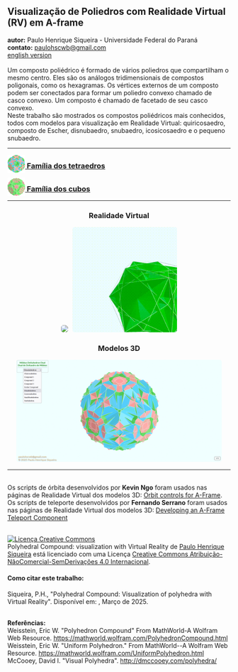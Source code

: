<link rel="stylesheet" href="../scripts/style.css">
<meta charset="utf-8">
<link rel="icon" type="image/png" href="../compounds1/vr/salas/imagens/icone.png">
<h2>Visualização de Poliedros com Realidade Virtual (RV) em A-frame</h2>
<b>autor:</b> Paulo Henrique Siqueira - Universidade Federal do Paraná
<br><b>contato:</b> <a href="#"> paulohscwb@gmail.com </a>
<br><a href="https://paulohscwb.github.io/polycompound/">english version</a>
<br><br>Um composto poliédrico é formado de vários poliedros que compartilham o mesmo centro. Eles são os análogos tridimensionais de compostos poligonais, como os hexagramas. Os vértices externos de um composto podem ser conectados para formar um poliedro convexo chamado de casco convexo. Um composto é chamado de facetado de seu casco convexo.
<br>Neste trabalho são mostrados os compostos poliédricos mais conhecidos, todos com modelos para visualização em Realidade Virtual:  quiricosaedro, composto de Escher, disnubaedro, snubaedro, icosicosaedro e o pequeno snubaedro.
<hr>
<h3 style="margin-top:3px"><a target="_blank" href="../compounds1/pt-br/"><img src="../compounds1/vr/salas/imagens/icone.png" style="margin-bottom:-10px" width="40"> Família dos tetraedros</a></h3>
<h3 style="margin-top:3px"><a target="_blank" href="../compounds2/pt-br/"><img src="../compounds2/vr/salas/imagens/icone.png" style="margin-bottom:-10px" width="40"> Família dos cubos</a></h3>
<!--<h3 style="margin-top:3px"><a target="_blank" href="../compounds3/pt-br/"><img src="../compounds3/vr/salas/imagens/icone.png" style="margin-bottom:-10px" width="40"> Família dos octaedros</a></h3>
<h3 style="margin-top:3px"><a target="_blank" href="../compounds4/pt-br/"><img src="../compounds4/vr/salas/imagens/icone.png" style="margin-bottom:-10px" width="40"> Família dos dodecaedros e icosaedros 1</a></h3>
<h3 style="margin-top:3px"><a target="_blank" href="../compounds5/pt-br/"><img src="../compounds5/vr/salas/imagens/icone.png" style="margin-bottom:-10px" width="40"> Família dos dodecaedros e icosaedros 2</a></h3>
<h3 style="margin-top:3px"><a target="_blank" href="../compounds6/pt-br/"><img src="../compounds6/vr/salas/imagens/icone.png" style="margin-bottom:-10px" width="40"> Compostos de poliedros duais</a></h3>
<h3 style="margin-top:3px"><a target="_blank" href="../compounds7/pt-br/"><img src="../compounds7/vr/salas/imagens/icone.png" style="margin-bottom:-10px" width="40"> Compostos de dois poliedros</a></h3>-->
<hr>
<!--<h3 style="margin-top:5px; text-align:center;"><a target="_blank" href="../todos/">&#x1f4c4; Lista completa dos poliedros</a></h3>
<hr>-->
<h3 align="center">Realidade Virtual</h3>
<p align="center"><img src="../compounds1/vr/salas/videos/compounds1.gif" style="max-width: 47%; border-radius:5px; margin-right:10px" loading="lazy"/><img src="../compounds1/vr/salas/videos/compounds2.gif" style="max-width: 47%; border-radius:5px;" loading="lazy"/></p>
<h3 align="center">Modelos 3D</h3>
<p align="center"><img src="../compounds1/ar/example.png" style="max-width: 92%; border-radius:5px;" loading="lazy"/></p>
<hr>
<br>Os scripts de órbita desenvolvidos por <b>Kevin Ngo</b> foram usados nas páginas de Realidade Virtual dos modelos 3D: <a href="https://github.com/supermedium/superframe/tree/master/components/orbit-controls/" target="_blank"> Orbit controls for A-Frame</a>.
<br>Os scripts de teleporte desenvolvidos por <b>Fernando Serrano</b> foram usados nas páginas de Realidade Virtual dos modelos 3D: <a  href="https://aframe.io/blog/teleport-component/" target="_blank"> Developing an A-Frame Teleport Component</a>
<br>

<br><a rel="license" href="http://creativecommons.org/licenses/by-nc-nd/4.0/"><img alt="Licença Creative Commons" style="border-width:0" src="https://i.creativecommons.org/l/by-nc-nd/4.0/88x31.png" loading="lazy"/></a><br /><span xmlns:dct="http://purl.org/dc/terms/" property="dct:title">Polyhedral Compound: visualization with Virtual Reality</span> de <a xmlns:cc="http://creativecommons.org/ns#" href="https://paulohscwb.github.io/polycompound/" property="cc:attributionName" rel="cc:attributionURL">Paulo Henrique Siqueira</a> está licenciado com uma Licença <a rel="license" href="http://creativecommons.org/licenses/by-nc-nd/4.0/">Creative Commons Atribuição-NãoComercial-SemDerivações 4.0 Internacional</a>.

<h4>Como citar este trabalho:</h4> 
<p>Siqueira, P.H., "Polyhedral Compound: Visualization of polyhedra with Virtual Reality". Disponível em: <https://paulohscwb.github.io/polycompound/>, Março de 2025.</p>
<!--<a target="_blank" href="https://doi.org/10.5281/zenodo.12572969"><img src="https://zenodo.org/badge/DOI/10.5281/zenodo.12572969.svg" alt="DOI"></a>-->
<br><b>Referências:</b>
<br>Weisstein, Eric W. "Polyhedron Compound" From MathWorld-A Wolfram Web Resource. <a href="https://mathworld.wolfram.com/ArchimedeanDual.html" target="_blank">https://mathworld.wolfram.com/PolyhedronCompound.html</a>
<br>Weisstein, Eric W. "Uniform Polyhedron." From MathWorld--A Wolfram Web Resource. <a href="https://mathworld.wolfram.com/UniformPolyhedron.html" target="_blank">https://mathworld.wolfram.com/UniformPolyhedron.html</a>
<br>McCooey, David I. "Visual Polyhedra". <a href="http://dmccooey.com/polyhedra/" target="_blank">http://dmccooey.com/polyhedra/</a>
